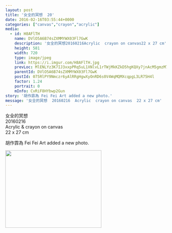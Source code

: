 ```yaml
---
layout: post
title: '女全的冥想  20' 
date: 2016-02-16T03:55:44+0000 
categories: ["canvas","crayon","acrylic"] 
media:
  - id: H8AFlTH
    name: DVlO5A6B74sZXMMYWX03Fl7GwK
    description: '女全的冥想20160216Acrylic  crayon on canvas22 x 27 cm'   
    height: 581
    width: 720
    type: image/jpeg
    link: https://i.imgur.com/H8AFlTH.jpg
    prevLoc: MlENLYz3K7IJ3xxpPRq5uL1XNlvL1rTWjMkKZkD5hgKQXy7jnAcM5gmzM7MDcg2LY7xQvqi7PEjJGoqYS87OAxmYOWUzlWjl8Em6hA4MEAWygZsg3QQQGywRSywmDpgNGKiR4AVGQ7mPCJQ88X4pP2URZQXWZRRjSKxzlo99k5FEP5k1Q22wcBxKOwB52Pimymy77gOjcYN1wRwj4pfRZznj6mX2hXZoRVJkBRHBX1gzOYJnTvY68Nj6PmFPxMYr4ORn
    parentId: DVlO5A6B74sZXMMYWX03Fl7GwK
    postId: 075RlPY9Nmczr6yAlRRgHgwXyOnRD6s0V4WqMQMXcqpgL3LR75H4l
    factor: 1.24
    portrait: 0
    mInfo: CvRiF8HYbwp2Gun
story: '胡作霏為 Fei Fei Art added a new photo.'  
message: '女全的冥想  20160216  Acrylic  crayon on canvas  22 x 27 cm'  
---
```


女全的冥想  
20160216  
Acrylic & crayon on canvas  
22 x 27 cm
 
 
[//]: #story:
胡作霏為 Fei Fei Art added a new photo.


[//]: #media:  
<a href="https://i.imgur.com/H8AFlTH.jpg"><img src="https://i.imgur.com/H8AFlTH.jpg" height="242" width="300" /></a> 
 

